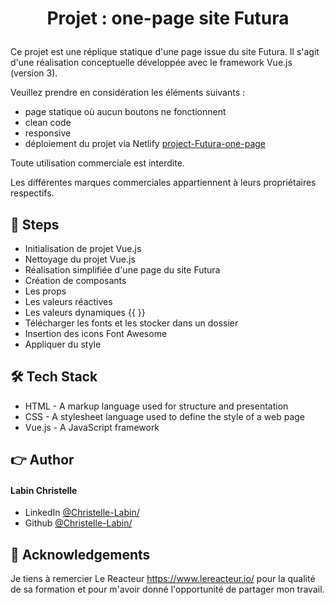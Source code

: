 # <p align="center">Projet : one-page site Futura</p>

Ce projet est une réplique statique d'une page issue du site Futura. Il s'agit d'une réalisation conceptuelle développée avec le framework Vue.js (version 3).

Veuillez prendre en considération les éléments suivants :

- page statique où aucun boutons ne fonctionnent
- clean code
- responsive 
- déploiement du projet via Netlify [project-Futura-one-page](https://project-futura-vuejs.netlify.app/)

Toute utilisation commerciale est interdite.

Les différentes marques commerciales appartiennent à leurs propriétaires respectifs.

## 🧐 Steps

- Initialisation de projet Vue.js
- Nettoyage du projet Vue.js
- Réalisation simplifiée d'une page du site Futura
- Création de composants
- Les props
- Les valeurs réactives
- Les valeurs dynamiques {{ }}
- Télécharger les fonts et les stocker dans un dossier
- Insertion des icons Font Awesome
- Appliquer du style

## 🛠️ Tech Stack

- HTML - A markup language used for structure and presentation
- CSS - A stylesheet language used to define the style of a web page
- Vue.js - A JavaScript framework

## 👉 Author

#### Labin Christelle

- LinkedIn [@Christelle-Labin/](https://www.linkedin.com/in/christelle-labin/)
- Github [@Christelle-Labin/](https://github.com/Christelle-Labin)

## 🙇 Acknowledgements

Je tiens à remercier Le Reacteur
https://www.lereacteur.io/ pour la qualité de sa formation et pour m'avoir donné l'opportunité de partager mon travail.
